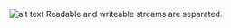 ![alt text](https://github.com/ManjuRamu/CODODEV/public/git/images/duplex.PNG?raw=true)
Readable and writeable streams are separated. 
